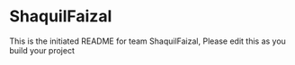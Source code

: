# ShaquilFaizal
This is the initiated README for team ShaquilFaizal, Please edit this as you build your project
